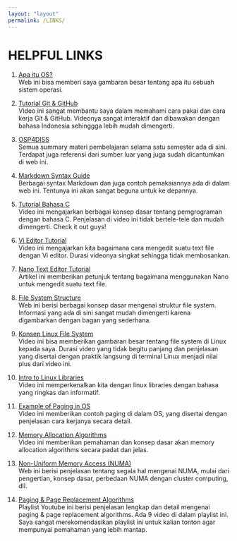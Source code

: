 ```yaml
---
layout: "layout"
permalink: /LINKS/
---
```


# HELPFUL LINKS

1. [Apa itu OS?](https://www.mygreatlearning.com/blog/what-is-operating-system)<br>
Web ini bisa memberi saya gambaran besar tentang apa itu sebuah sistem operasi.

2. [Tutorial Git & GitHub](https://youtu.be/lTMZxWMjXQU)<br>
Video ini sangat membantu saya dalam memahami cara pakai dan cara kerja Git & GitHub. Videonya sangat interaktif dan dibawakan dengan bahasa Indonesia sehinggga lebih mudah dimengerti.

3. [OSP4DISS](https://osp4diss.vlsm.org/osp-115.html)<br>
Semua summary materi pembelajaran selama satu semester ada di sini. Terdapat juga referensi dari sumber luar yang juga sudah dicantumkan di web ini.

4. [Markdown Syntax Guide](https://confluence.atlassian.com/bitbucketserver/markdown-syntax-guide-776639995.html)<br>
Berbagai syntax Markdown dan juga contoh pemakaiannya ada di dalam web ini. Tentunya ini akan sangat beguna untuk ke depannya.

5. [Tutorial Bahasa C](https://youtu.be/KJgsSFOSQv0)<br>
Video ini mengajarkan berbagai konsep dasar tentang pemgrograman dengan bahasa C. Penjelasan di video ini tidak bertele-tele dan mudah dimengerti. Check it out guys!

6. [Vi Editor Tutorial](https://youtu.be/pU2k776i2Zw)<br>
Video ini mengajarkan kita bagaimana cara mengedit suatu text file dengan Vi editor. Durasi videonya singkat sehingga tidak membosankan.

7. [Nano Text Editor Tutorial](https://www.niagahoster.co.id/blog/nano-text-editor)<br>
Artikel ini memberikan petunjuk tentang bagaimana menggunakan Nano untuk mengedit suatu text file.

8. [File System Structure](https://www.ibm.com/docs/en/aix/7.2?topic=tree-file-system-structure)<br>
Web ini berisi berbagai konsep dasar mengenai struktur file system. Informasi yang ada di sini sangat mudah dimengerti karena digambarkan dengan bagan yang sederhana.

9. [Konsep Linux File System](https://youtu.be/HIXzJ3Rz9po)<br>
Video ini bisa memberikan gambaran besar tentang file system di Linux kepada saya. Durasi video yang tidak begitu panjang dan penjelasan yang disertai dengan praktik langsung di terminal Linux menjadi nilai plus dari video ini.

10. [Intro to Linux Libraries](https://youtu.be/PP1JvrJp5WI)<br>
Video ini memperkenalkan kita dengan linux libraries dengan bahasa yang ringkas dan informatif.

11. [Example of Paging in OS](https://youtu.be/pJ6qrCB8pDw)<br>
Video ini memberikan contoh paging di dalam OS, yang disertai dengan penjelasan cara kerjanya secara detail.

12. [Memory Allocation Algorithms](https://youtu.be/10vroQb5IdY)<br>
Video ini memberikan pemahaman dan konsep dasar akan memory allocation algorithms secara padat dan jelas.

13. [Non-Uniform Memory Access (NUMA)](https://p2k.um-surabaya.ac.id/IT/en/3045-2942/NUMA_12203_p2k-um-surabaya.html)<br>
Web ini berisi penjelasan tentang segala hal mengenai NUMA, mulai dari pengertian, konsep dasar, perbedaan NUMA dengan cluster computing, dll.

14. [Paging & Page Replacement Algorithms](https://youtube.com/playlist?list=PLIY8eNdw5tW-BxRY0yK3fYTYVqytw8qhp)<br>
Playlist Youtube ini berisi penjelasan lengkap dan detail mengenai paging & page replacement algorithms. Ada 9 video di dalam playlist ini. Saya sangat merekomendasikan playlist ini untuk kalian tonton agar mempunyai pemahaman yang lebih mantap.
